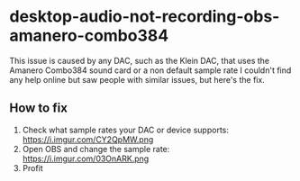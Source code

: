 # desktop-audio-not-recording-obs-amanero-combo384
This issue is caused by any DAC, such as the Klein DAC, that uses the Amanero Combo384 sound card or a non default sample rate
I couldn't find any help online but saw people with similar issues, but here's the fix.

## How to fix
1. Check what sample rates your DAC or device supports: https://i.imgur.com/CY2QpMW.png
2. Open OBS and change the sample rate: https://i.imgur.com/03OnARK.png
3. Profit
